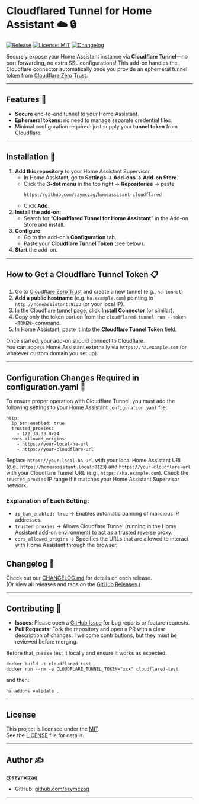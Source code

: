 # Cloudflared Tunnel for Home Assistant :cloud: :lock:

[![Release][release-badge]][release-link]
[![License: MIT][license-badge]][license-link]
[![Changelog][changelog-badge]][changelog-link]

Securely expose your Home Assistant instance via **Cloudflare Tunnel**—no port forwarding, no extra SSL configurations! This add-on handles the Cloudflare connector automatically once you provide an ephemeral tunnel token from [Cloudflare Zero Trust](https://dash.teams.cloudflare.com/).

---

## Features :rocket:
- **Secure** end-to-end tunnel to your Home Assistant.
- **Ephemeral tokens**: no need to manage separate credential files.
- Minimal configuration required: just supply your **tunnel token** from Cloudflare.

---

## Installation :wrench:

1. **Add this repository** to your Home Assistant Supervisor.  
   - In Home Assistant, go to **Settings → Add-ons → Add-on Store**.  
   - Click the **3-dot menu** in the top right → **Repositories** → paste:  
     ```
     https://github.com/szymczag/homeassisant-cloudflared
     ```
   - Click **Add**.  
2. **Install the add-on**:  
   - Search for “**Cloudflared Tunnel for Home Assistant**” in the Add-on Store and install.  
3. **Configure**:  
   - Go to the add-on’s **Configuration** tab.  
   - Paste your **Cloudflare Tunnel Token** (see below).  
4. **Start** the add-on.  

---

## How to Get a Cloudflare Tunnel Token :clipboard:

1. Go to [Cloudflare Zero Trust](https://dash.teams.cloudflare.com/) and create a new tunnel (e.g., `ha-tunnel`).  
2. **Add a public hostname** (e.g. `ha.example.com`) pointing to `http://homeassistant:8123` (or your local IP).  
3. In the Cloudflare tunnel page, click **Install Connector** (or similar).  
4. Copy only the token portion from the `cloudflared tunnel run --token <TOKEN>` command.  
5. In Home Assistant, paste it into the **Cloudflare Tunnel Token** field.  

Once started, your add-on should connect to Cloudflare.  
You can access Home Assistant externally via `https://ha.example.com` (or whatever custom domain you set up).

---

## Configuration Changes Required in configuration.yaml :wrench:
To ensure proper operation with Cloudflare Tunnel, you must add the following settings to your Home Assistant `configuration.yaml` file:
```
http:
  ip_ban_enabled: true
  trusted_proxies:
    - 172.30.33.0/24
  cors_allowed_origins:
    - https://your-local-ha-url
    - https://your-cloudflare-url
```
Replace `https://your-local-ha-url` with your local Home Assistant URL (e.g., `https://homeassistant.local:8123`) and `https://your-cloudflare-url` with your Cloudflare Tunnel URL (e.g., `https://ha.example.com`). Check the `trusted_proxies` IP range if it matches your Home Assistant Supervisor network.

### Explanation of Each Setting:
- `ip_ban_enabled: true` → Enables automatic banning of malicious IP addresses.
- `trusted_proxies` → Allows Cloudflare Tunnel (running in the Home Assistant add-on environment) to act as a trusted reverse proxy.
- `cors_allowed_origins` → Specifies the URLs that are allowed to interact with Home Assistant through the browser.


## Changelog :scroll:
Check out our [CHANGELOG.md](CHANGELOG.md) for details on each release.  
(Or view all releases and tags on the [GitHub Releases][release-link].)

---

## Contributing :handshake:
- **Issues**: Please open a [GitHub Issue](https://github.com/szymczag/homeassisant-cloudflared/issues) for bug reports or feature requests.  
- **Pull Requests**: Fork the repository and open a PR with a clear description of changes. I welcome contributions, but they must be reviewed before merging.

Before that, please test it locally and ensure it works as expected.
```
docker build -t cloudflared-test .
docker run --rm -e CLOUDFLARE_TUNNEL_TOKEN="xxx" cloudflared-test
```
and then:
```
ha addons validate .
```

---

## License
This project is licensed under the [MIT][license-link].  
See the [LICENSE](LICENSE) file for details.

---

## Author :writing_hand:
**@szymczag**  
- GitHub: [github.com/szymczag](https://github.com/szymczag/homeassisant-cloudflared)

---

[release-badge]: https://img.shields.io/github/v/release/szymczag/homeassisant-cloudflared.svg?logo=github
[release-link]: https://github.com/szymczag/homeassisant-cloudflared/releases

[license-badge]: https://img.shields.io/github/license/szymczag/homeassisant-cloudflared?color=blue
[license-link]: https://github.com/szymczag/homeassisant-cloudflared/blob/main/LICENSE

[changelog-badge]: https://img.shields.io/badge/changelog-click%20here-blue
[changelog-link]: https://github.com/szymczag/homeassisant-cloudflared/blob/main/CHANGELOG.md
